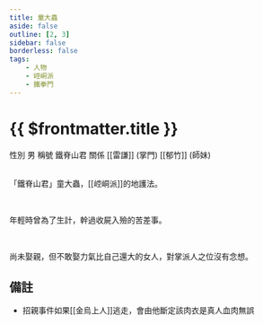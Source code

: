 ```yaml
---
title: 童大蟲
aside: false
outline: [2, 3]
sidebar: false
borderless: false
tags:
    - 人物
    - 崆峒派
    - 鐵拳門
---
```


# {{ $frontmatter.title }}

<ChTabs position="bottom">
	<ChTab title="童大蟲">
		<Ch src='/images/characters/trainee214/normal.png' position='right'/>
		<ChName nameZh='童大蟲' nameEn='Tong Da Chong' position='right' />
		<ChTable>
			<ChTr>
				<ChTd isTitle=true>
					性別
				</ChTd>
				<ChTd>
					男
				</ChTd>
			</ChTr>
			<ChTr>
				<ChTd isTitle=true>
					稱號
				</ChTd>
				<ChTd>
					鐵脊山君
				</ChTd>
			</ChTr>
			<ChTr>
				<ChTd isTitle=true position='center'>
					關係
				</ChTd>
			</ChTr>
			<ChTr>
				<ChTd position='center'>
					[[雷謙]] (掌門)
				</ChTd>
			</ChTr>
			<ChTr>
				<ChTd position='center'>
					[[郁竹]] (師妹)
				</ChTd>
			</ChTr>
		</ChTable>
	</ChTab>
</ChTabs>
<br><br>

「鐵脊山君」童大蟲，[[崆峒派]]的地護法。

<br>

年輕時曾為了生計，幹過收屍入殮的苦差事。

<br>

尚未娶親，但不敢娶力氣比自己還大的女人，對掌派人之位沒有念想。

## 備註

- 招親事件如果[[金烏上人]]逃走，會由他斷定該肉衣是真人血肉無誤
